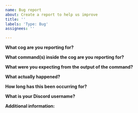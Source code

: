 ```yaml
---
name: Bug report
about: Create a report to help us improve
title: ''
labels: 'Type: Bug'
assignees: ''

---
```


**What cog are you reporting for?**


**What command(s) inside the cog are you reporting for?**


**What were you expecting from the output of the command?**


**What actually happened?**


**How long has this been occurring for?**


**What is your Discord username?**


**Additional information:**
